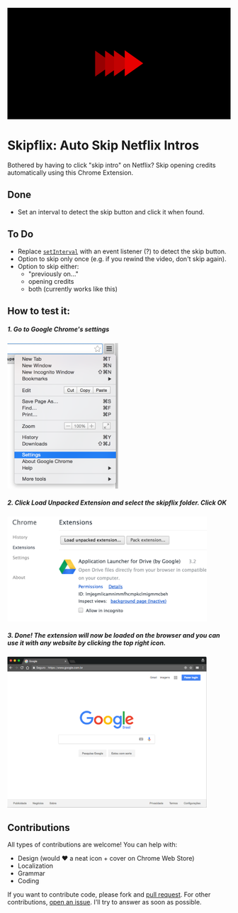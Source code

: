 ![Skipflix](img/logo.png)

# Skipflix: Auto Skip Netflix Intros

Bothered by having to click "skip intro" on Netflix?
Skip opening credits automatically using this Chrome Extension.

## Done

- Set an interval to detect the skip button and click it when found.

## To Do

- Replace [`setInterval`][3] with an event listener (?) to detect the skip button.
- Option to skip only once (e.g. if you rewind the video, don't skip again).
- Option to skip either:
  - "previously on..."
  - opening credits
  - both (currently works like this)


## How to test it:

  ##### 1. Go to Google Chrome's settings

  <img src="./img/step1.png" width="250" alt="Settings in menu"/>

  ##### 2. Click Load Unpacked Extension and select the skipflix folder. Click OK

  <img src="./img/step2.png" width="450" alt="Loading extension" />

  ##### 3. Done! The extension will now be loaded on the browser and you can use it with any website by clicking the top right icon.

  <img src="./img/step3.png" width="450" alt="Extension in the browser" />


## Contributions

All types of contributions are welcome! You can help with:

- Design (would ❤️ a neat icon + cover on Chrome Web Store)
- Localization
- Grammar
- Coding

If you want to contribute code, please fork and [pull request][1].
For other contributions, [open an issue][2].
I'll try to answer as soon as possible.

[1]: https://github.com/jmosouza/skipflix/pulls
[2]: https://github.com/jmosouza/skipflix/issues
[3]: https://github.com/jmosouza/skipflix/blob/master/autoskip.js
